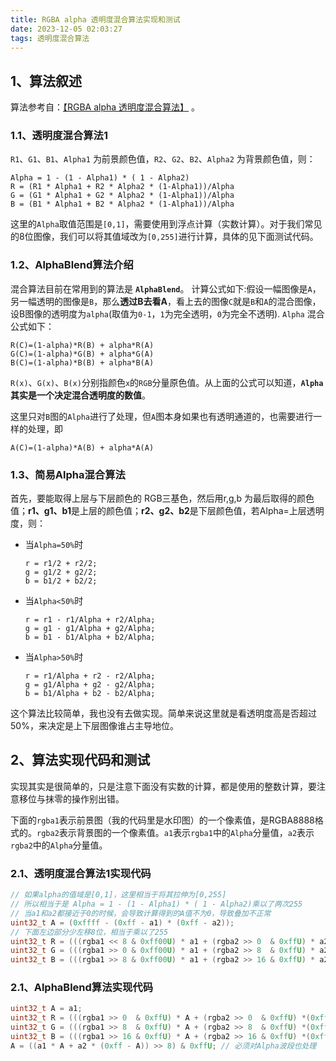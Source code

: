 ```yaml
---
title: RGBA alpha 透明度混合算法实现和测试
date: 2023-12-05 02:03:27
tags: 透明度混合算法
---
```


## 1、算法叙述

算法参考自：[【RGBA alpha 透明度混合算法】](https://blog.csdn.net/xhhjin/article/details/6445460) 。

### 1.1、透明度混合算法1

`R1`、`G1`、`B1`、`Alpha1` 为前景颜色值，`R2`、`G2`、`B2`、`Alpha2`  为背景颜色值，则：

```
Alpha = 1 - (1 - Alpha1) * ( 1 - Alpha2)
R = (R1 * Alpha1 + R2 * Alpha2 * (1-Alpha1))/Alpha
G = (G1 * Alpha1 + G2 * Alpha2 * (1-Alpha1))/Alpha
B = (B1 * Alpha1 + B2 * Alpha2 * (1-Alpha1))/Alpha
```

这里的`Alpha`取值范围是`[0,1]`，需要使用到浮点计算（实数计算）。对于我们常见的8位图像，我们可以将其值域改为`[0,255]`进行计算，具体的见下面测试代码。

### 1.2、AlphaBlend算法介绍

混合算法目前在常用到的算法是 **`AlphaBlend`**。
计算公式如下:假设一幅图像是`A`，另一幅透明的图像是`B`，那么**透过B去看A**，看上去的图像`C`就是`B`和`A`的混合图像，
设B图像的透明度为`alpha`(取值为`0-1`，`1`为完全透明，`0`为完全不透明).
`Alpha` 混合公式如下：

```
R(C)=(1-alpha)*R(B) + alpha*R(A)
G(C)=(1-alpha)*G(B) + alpha*G(A)
B(C)=(1-alpha)*B(B) + alpha*B(A)
```

`R(x)`、`G(x)`、`B(x)`分别指颜色`x`的`RGB`分量原色值。从上面的公式可以知道，**`Alpha`其实是一个决定混合透明度的数值**。

这里只对`B`图的`Alpha`进行了处理，但`A`图本身如果也有透明通道的，也需要进行一样的处理，即

```
A(C)=(1-alpha)*A(B) + alpha*A(A)
```

### 1.3、简易Alpha混合算法

首先，要能取得上层与下层颜色的 RGB三基色，然后用r,g,b 为最后取得的颜色值；**r1、g1、b1**是上层的颜色值；**r2、g2、b2**是下层颜色值，若Alpha=上层透明度，则：

- 当`Alpha=50%`时

  ```
  r = r1/2 + r2/2;
  g = g1/2 + g2/2;
  b = b1/2 + b2/2;
  ```

- 当`Alpha<50%`时

  ```
  r = r1 - r1/Alpha + r2/Alpha;
  g = g1 - g1/Alpha + g2/Alpha;
  b = b1 - b1/Alpha + b2/Alpha;
  ```

- 当`Alpha>50%`时

  ```
  r = r1/Alpha + r2 - r2/Alpha;
  g = g1/Alpha + g2 - g2/Alpha;
  b = b1/Alpha + b2 - b2/Alpha;
  ```

这个算法比较简单，我也没有去做实现。简单来说这里就是看透明度高是否超过50%，来决定是上下层图像谁占主导地位。

## 2、算法实现代码和测试

实现其实是很简单的，只是注意下面没有实数的计算，都是使用的整数计算，要注意移位与抹零的操作别出错。

下面的`rgba1`表示前景图（我的代码里是水印图）的一个像素值，是RGBA8888格式的。`rgba2`表示背景图的一个像素值。`a1`表示`rgba1`中的`Alpha`分量值，`a2`表示`rgba2`中的`Alpha`分量值。

### 2.1、透明度混合算法1实现代码

```c
// 如果alpha的值域是[0,1]，这里相当于将其拉伸为[0,255]
// 所以相当于是 Alpha = 1 - (1 - Alpha1) * ( 1 - Alpha2)乘以了两次255
// 当a1和a2都接近于0的时候，会导致计算得到的A值不为0，导致叠加不正常
uint32_t A = (0xffff - (0xff - a1) * (0xff - a2));
// 下面左边部分少左移8位，相当于乘以了255
uint32_t R = (((rgba1 << 8 & 0xff00U) * a1 + (rgba2 >> 0  & 0xffU) * a2 *(0xff - a1)) / A) & 0xffU;
uint32_t G = (((rgba1 >> 0 & 0xff00U) * a1 + (rgba2 >> 8  & 0xffU) * a2 *(0xff - a1)) / A) & 0xffU;
uint32_t B = (((rgba1 >> 8 & 0xff00U) * a1 + (rgba2 >> 16 & 0xffU) * a2 *(0xff - a1)) / A) & 0xffU;
```

### 2.1、AlphaBlend算法实现代码

```c
uint32_t A = a1;
uint32_t R = (((rgba1 >> 0  & 0xffU) * A + (rgba2 >> 0  & 0xffU) *(0xff - A)) >> 8) & 0xffU;
uint32_t G = (((rgba1 >> 8  & 0xffU) * A + (rgba2 >> 8  & 0xffU) *(0xff - A)) >> 8) & 0xffU;
uint32_t B = (((rgba1 >> 16 & 0xffU) * A + (rgba2 >> 16 & 0xffU) *(0xff - A)) >> 8) & 0xffU;
A = ((a1 * A + a2 * (0xff - A)) >> 8) & 0xffU; // 必须对Alpha波段也处理
```